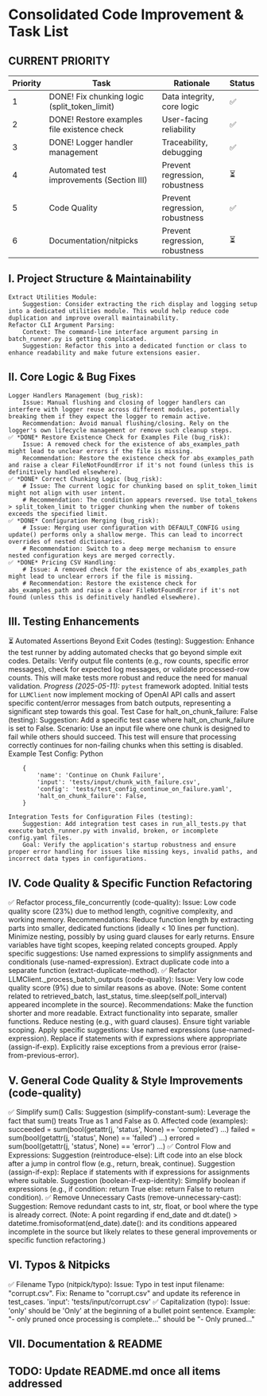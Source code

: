 # Consolidated Code Improvement & Task List

## CURRENT PRIORITY

| Priority | Task                                         | Rationale                      | Status  |
| -------- | -------------------------------------------- | ------------------------------ | ------- |
| 1        | DONE! Fix chunking logic (split_token_limit) | Data integrity, core logic     | ✅      |
| 2        | DONE! Restore examples file existence check  | User-facing reliability        | ✅      |
| 3        | DONE! Logger handler management              | Traceability, debugging        | ✅      |
| 4        | Automated test improvements (Section III)    | Prevent regression, robustness | ⏳      |
| 5        | Code Quality                                 | Prevent regression, robustness | ✅      |
| 6        | Documentation/nitpicks                       | Prevent regression, robustness | ⏳      |

## I. Project Structure & Maintainability

    Extract Utilities Module:
        Suggestion: Consider extracting the rich display and logging setup into a dedicated utilities module. This would help reduce code duplication and improve overall maintainability.
    Refactor CLI Argument Parsing:
        Context: The command-line interface argument parsing in batch_runner.py is getting complicated.
        Suggestion: Refactor this into a dedicated function or class to enhance readability and make future extensions easier.

## II. Core Logic & Bug Fixes

    Logger Handlers Management (bug_risk):
        Issue: Manual flushing and closing of logger handlers can interfere with logger reuse across different modules, potentially breaking them if they expect the logger to remain active.
        Recommendation: Avoid manual flushing/closing. Rely on the logger's own lifecycle management or remove such cleanup steps.
    ✅ *DONE* Restore Existence Check for Examples File (bug_risk):
        Issue: A removed check for the existence of abs_examples_path might lead to unclear errors if the file is missing.
        Recommendation: Restore the existence check for abs_examples_path and raise a clear FileNotFoundError if it's not found (unless this is definitively handled elsewhere).
    ✅ *DONE* Correct Chunking Logic (bug_risk):
        # Issue: The current logic for chunking based on split_token_limit might not align with user intent.
        # Recommendation: The condition appears reversed. Use total_tokens > split_token_limit to trigger chunking when the number of tokens exceeds the specified limit.
    ✅ *DONE* Configuration Merging (bug_risk):
        # Issue: Merging user configuration with DEFAULT_CONFIG using update() performs only a shallow merge. This can lead to incorrect overrides of nested dictionaries.
        # Recommendation: Switch to a deep merge mechanism to ensure nested configuration keys are merged correctly.
    ✅ *DONE* Pricing CSV Handling:
        # Issue: A removed check for the existence of abs_examples_path might lead to unclear errors if the file is missing.
        # Recommendation: Restore the existence check for abs_examples_path and raise a clear FileNotFoundError if it's not found (unless this is definitively handled elsewhere).

## III. Testing Enhancements

⏳  Automated Assertions Beyond Exit Codes (testing):
        Suggestion: Enhance the test runner by adding automated checks that go beyond simple exit codes.
        Details: Verify output file contents (e.g., row counts, specific error messages), check for expected log messages, or validate processed-row counts. This will make tests more robust and reduce the need for manual validation.
        *Progress (2025-05-11):* `pytest` framework adopted. Initial tests for `LLMClient` now implement mocking of OpenAI API calls and assert specific content/error messages from batch outputs, representing a significant step towards this goal.
    Test Case for halt_on_chunk_failure: False (testing):
        Suggestion: Add a specific test case where halt_on_chunk_failure is set to False.
        Scenario: Use an input file where one chunk is designed to fail while others should succeed. This test will ensure that processing correctly continues for non-failing chunks when this setting is disabled.
        Example Test Config:
        Python

        {
            'name': 'Continue on Chunk Failure',
            'input': 'tests/input/chunk_with_failure.csv',
            'config': 'tests/test_config_continue_on_failure.yaml',
            'halt_on_chunk_failure': False,
        }

    Integration Tests for Configuration Files (testing):
        Suggestion: Add integration test cases in run_all_tests.py that execute batch_runner.py with invalid, broken, or incomplete config.yaml files.
        Goal: Verify the application's startup robustness and ensure proper error handling for issues like missing keys, invalid paths, and incorrect data types in configurations.

## IV. Code Quality & Specific Function Refactoring

✅   Refactor process_file_concurrently (code-quality):
        Issue: Low code quality score (23%) due to method length, cognitive complexity, and working memory.
        Recommendations:
            Reduce function length by extracting parts into smaller, dedicated functions (ideally < 10 lines per function).
            Minimize nesting, possibly by using guard clauses for early returns.
            Ensure variables have tight scopes, keeping related concepts grouped.
            Apply specific suggestions:
                Use named expressions to simplify assignments and conditionals (use-named-expression).
                Extract duplicate code into a separate function (extract-duplicate-method).
✅   Refactor LLMClient._process_batch_outputs (code-quality):
        Issue: Very low code quality score (9%) due to similar reasons as above. (Note: Some content related to retrieved_batch, last_status, time.sleep(self.poll_interval) appeared incomplete in the source).
        Recommendations:
            Make the function shorter and more readable.
            Extract functionality into separate, smaller functions.
            Reduce nesting (e.g., with guard clauses).
            Ensure tight variable scoping.
            Apply specific suggestions:
                Use named expressions (use-named-expression).
                Replace if statements with if expressions where appropriate (assign-if-exp).
                Explicitly raise exceptions from a previous error (raise-from-previous-error).

## V. General Code Quality & Style Improvements (code-quality)

✅ Simplify sum() Calls:
        Suggestion (simplify-constant-sum): Leverage the fact that sum() treats True as 1 and False as 0.
        Affected code (examples):
            succeeded = sum(bool(getattr(j, 'status', None) == 'completed') ...)
            failed = sum(bool(getattr(j, 'status', None) == 'failed') ...)
            errored = sum(bool(getattr(j, 'status', None) == 'error') ...)
✅ Control Flow and Expressions:
        Suggestion (reintroduce-else): Lift code into an else block after a jump in control flow (e.g., return, break, continue).
        Suggestion (assign-if-exp): Replace if statements with if expressions for assignments where suitable.
        Suggestion (boolean-if-exp-identity): Simplify boolean if expressions (e.g., if condition: return True else: return False to return condition).
✅ Remove Unnecessary Casts (remove-unnecessary-cast):
        Suggestion: Remove redundant casts to int, str, float, or bool where the type is already correct.
        (Note: A point regarding if end_date and dt.date() > datetime.fromisoformat(end_date).date(): and its conditions appeared incomplete in the source but likely relates to these general improvements or specific function refactoring.)

## VI. Typos & Nitpicks

✅   Filename Typo (nitpick/typo):
        Issue: Typo in test input filename: "corrupt.csv".
        Fix: Rename to "corrupt.csv" and update its reference in test_cases.
            'input': 'tests/input/corrupt.csv'
✅   Capitalization (typo):
        Issue: 'only' should be 'Only' at the beginning of a bullet point sentence.
        Example: "- only pruned once processing is complete..." should be "- Only pruned..."

## VII. Documentation & README

## TODO: Update README.md once all items addressed
